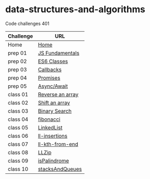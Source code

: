 # data-structures-and-algorithms

Code challenges 401


**Challenge**     | **URL**
------------ | -------------
Home         | [Home](https://github.com/adnan-401-advanced-javascript/data-structures-and-algorithms)
prep 01     | [JS Fundamentals](https://github.com/amuammer/data-structures-and-algorithms)
prep 02     | [ES6 Classes](https://repl.it/@amuammer/EnormousRuddyJavabytecode)
prep 03     | [Callbacks](https://repl.it/@amuammer/Callbacks)
prep 04     | [Promises](https://repl.it/@amuammer/Promises)
prep 05     | [Async/Await](https://repl.it/@amuammer/AsyncAwait)
class 01    | [Reverse an array](https://github.com/adnan-401-advanced-javascript/data-structures-and-algorithms/tree/master/challenges/ArrayReverse)
 class 02    | [Shift an array](https://github.com/adnan-401-advanced-javascript/data-structures-and-algorithms/tree/master/challenges/arrayShift)
class 03    | [Binary Search](https://github.com/adnan-401-advanced-javascript/data-structures-and-algorithms/tree/master/challenges/binarySearch)
class 04    | [fibonacci](https://repl.it/@amuammer/fibonacci)
class 05     | [LinkedList](https://github.com/adnan-401-advanced-javascript/data-structures-and-algorithms/tree/linked-list/Data-Structures/LinkedList)
class 06     | [ll-insertions](https://github.com/adnan-401-advanced-javascript/data-structures-and-algorithms/tree/linked-list/Data-Structures/LinkedList)
class 07     | [ll-kth-from-end](https://github.com/adnan-401-advanced-javascript/data-structures-and-algorithms/tree/linked-list/Data-Structures/LinkedList)
class 08     | [LLZip](https://github.com/adnan-401-advanced-javascript/data-structures-and-algorithms/tree/master/Data-Structures/LLZip)
class 09    | [isPalindrome](https://github.com/adnan-401-advanced-javascript/data-structures-and-algorithms/tree/master/Data-Structures/LinkedList)
class 10    | [stacksAndQueues](https://github.com/adnan-401-advanced-javascript/data-structures-and-algorithms/tree/master/Data-Structures/stacksAndQueues)
